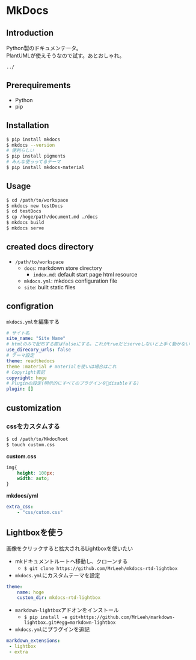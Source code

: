 # MkDocs
## Introduction
Python製のドキュメンテータ。  
PlantUMLが使えそうなので試す。あとおしゃれ。

`../`

## Prerequirements
- Python
- pip

## Installation
```bash
$ pip install mkdocs
$ mkdocs --version
# 便利らしい
$ pip install pigments
# みんな使っってるテーマ
$ pip install mkdocs-material
```

## Usage
```bash
$ cd /path/to/workspace
$ mkdocs new testDocs
$ cd testDocs
$ cp /hoge/path/document.md ./docs
$ mkdocs build
$ mkdocs serve
```

## created docs directory
- `/path/to/workspace`
    - `docs`: markdown store directory
        - `index.md`: default start page html resource
    - `mkdocs.yml`: mkdocs configuration file
    - `site`: built static files

## configration
`mkdocs.yml`を編集する
```yml
# サイト名
site_name: "Site Name"
# htmlのみで配布する際はfalseにする。これがtrueだとserveしないと上手く動かない
use_direcory_urls: false
# テーマ設定
theme: readthedocs
theme :material	# materialを使いは場合はこれ
# Copyright表記
copyright: hoge
# Pluginの設定(明示的にすべてのプラグインをdisableする)
plugin: []
```

## customization
### cssをカスタムする
```bash
$ cd /path/to/MkdocRoot
$ touch custom.css
```
**custom.css**
```css
img{
	height: 100px;
	width: auto;
}
```
**mkdocs/yml**
```yml
extra_css:
	- "css/cutom.css"
```

## Lightboxを使う
画像をクリックすると拡大されるLightboxを使いたい
- mkドキュメントルートへ移動し、クローンする
	- `$ git clone https://github.com/MrLeeh/mkdocs-rtd-lightbox`
- `mkdocs.yml`にカスタムテーマを設定
```yml
theme:
	name: hoge
	custom_dir: mkdocs-rtd-lightbox
```
- `markdown-lightbox`アドオンをインストール
	- `$ pip install -e git+https://github.com/MrLeeh/markdown-lightbox.git#egg=markdown-lightbox`
- `mkdocs.yml`にプラグインを追記
```yml
markdown_extensions:
 - lightbox
 - extra
 ````
